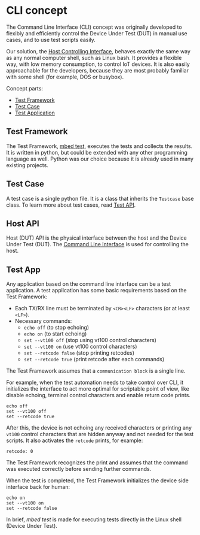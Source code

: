 # CLI concept

The Command Line Interface (CLI) concept was originally developed to flexibly and efficiently control the Device Under Test (DUT) in manual use cases, and to use test scripts easily.

Our solution, the [Host Controlling Interface](#Host-API), behaves exactly the same way as any normal computer shell, such as Linux bash. It provides a flexible way, with low memory consumption, to control IoT devices. It is also easily approachable for the developers, because they are most probably familiar with some shell (for example, DOS or busybox).

Concept parts:

* [Test Framework](#test-framework)
* [Test Case](#test-case)
* [Test Application](#test-app)

## Test Framework

The Test Framework, [mbed test](mbedtest.md), executes the tests and collects the results. It is written in python, but could be extended with any other programming language as well. Python was our choice because it is already used in many existing projects.

## Test Case

A test case is a single python file. It is a class that inherits the `Testcase` base class.
To learn more about test cases, read [Test API](tc_api.md).

## Host API

Host (DUT) API is the physical interface between the host and the Device Under Test (DUT). The [Command Line Interface](cli.md) is used for controlling the host.

## Test App

Any application based on the command line interface can be a test application.
A test application has some basic requirements based on the Test Framework:

* Each TX/RX line must be terminated by `<CR><LF>` characters (or at least `<LF>`).
* Necessary commands:
  * `echo off` (to stop echoing)
  * `echo on` (to start echoing)
  * `set --vt100 off` (stop using vt100 control characters)
  * `set --vt100 on` (use vt100 control characters)
  * `set --retcode false` (stop printing retcodes)
  * `set --retcode true` (print retcode after each commands)

The Test Framework assumes that a `communication block` is a single line.

For example, when the test automation needs to take control over CLI, it initializes the interface to act
more optimal for scriptable point of view, like disable echoing, terminal control characters and enable return code prints.

```
echo off
set --vt100 off
set --retcode true
```

After this, the device is not echoing any received characters or printing any `vt100` control characters
that are hidden anyway and not needed for the test scripts. It also activates the `retcode` prints, for example:

`retcode: 0`

The Test Framework recognizes the print and assumes that the command was executed correctly before sending
further commands.

When the test is completed, the Test Framework initializes the device side interface back for human:

```
echo on
set --vt100 on
set --retcode false
```

In brief, _mbed test_ is made for executing tests directly in the Linux shell (Device Under Test).
